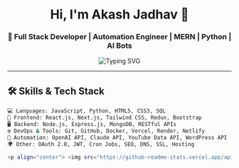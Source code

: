 <h1 align="center">Hi, I'm Akash Jadhav 👋</h1>
<h3 align="center">🚀 Full Stack Developer | Automation Engineer | MERN | Python | AI Bots</h3>

<p align="center">
  <img src="https://readme-typing-svg.demolab.com?font=Fira+Code&pause=1000&color=00F7FF&center=true&vCenter=true&width=500&lines=Building+Bots+%26+Automation+Tools;Full+Stack+Apps+with+MERN+%26+Python;AI+Integrations+%7C+API+Automation+%7C+LLMs" alt="Typing SVG" />
</p>

---

## 🛠️ Skills & Tech Stack

```bash
💻 Languages: JavaScript, Python, HTML5, CSS3, SQL
🧩 Frontend: React.js, Next.js, Tailwind CSS, Redux, Bootstrap
🖥️ Backend: Node.js, Express.js, MongoDB, RESTful APIs
⚙️ DevOps & Tools: Git, GitHub, Docker, Vercel, Render, Netlify
🧠 Automation: OpenAI API, Claude API, YouTube Data API, WordPress API
🌍 Other: OAuth 2.0, JWT, Cron Jobs, SEO, DNS, SSL, Hosting

<p align="center"> <img src="https://github-readme-stats.vercel.app/api?username=jadhavakashofficial&show_icons=true&theme=tokyonight&count_private=true&hide_border=true&include_all_commits=true" /> <img src="https://github-readme-streak-stats.herokuapp.com/?user=jadhavakashofficial&theme=tokyonight&hide_border=true" /> <img src="https://github-readme-stats.vercel.app/api/top-langs/?username=jadhavakashofficial&layout=compact&theme=tokyonight&hide_border=true" /> </p>

